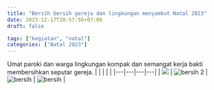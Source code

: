 ```yaml
---
title: "Bersih bersih gereja dan lingkungan menyambut Natal 2023"
date: 2023-12-17T20:57:56+07:00
draft: false

tags: ["kegiatan", "natal"]
categories: ["Natal 2023"]
---
```

Umat paroki  dan warga lingkungan kompak dan semangat kerja bakti membersihkan seputar gereja.
| | | | | 
|---|---|---|---|
| ![](/img/bersih17des231.jpg) | ![bersih 2](/img/bersih17des233.jpg) | ![bersih](/img/bersih17des23.jpg) | ![bersih](/img/bersih17des232.jpg) |



